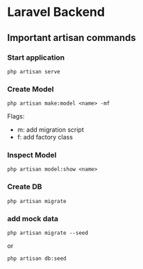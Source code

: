 # Laravel Backend

## Important artisan commands

### Start application
```php artisan serve```

### Create Model
```php artisan make:model <name> -mf```

Flags:
- m: add migration script
- f: add factory class

### Inspect Model
```php artisan model:show <name>```

### Create DB
```php artisan migrate```

### add mock data
```php artisan migrate --seed```
 
or

```php artisan db:seed```